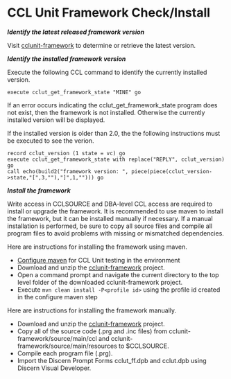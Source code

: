 # CCL Unit Framework Check/Install

***Identify the latest released framework version***

Visit [cclunit-framework][cclunit-framework] to determine or retrieve the latest version.

***Identify the installed framework version***

Execute the following CCL command to identify the currently installed version. 

```
execute cclut_get_framework_state "MINE" go
```
If an error occurs indicating the cclut_get_framework_state program does not exist, then the framework is not installed. 
Otherwise the currently installed version will be displayed. 

If the installed version is older than 2.0, the the following instructions 
must be executed to see the verion.
```
record cclut_version (1 state = vc) go
execute cclut_get_framework_state with replace("REPLY", cclut_version) go
call echo(build2("framework version: ", piece(piece(cclut_version->state,"[",3,""),"]",1,""))) go
```

***Install the framework***

Write access in CCLSOURCE and DBA-level CCL access are required to install or upgrade the framework. It is recommended to use maven to install the framework, 
but it can be installed manually if necessary. If a manual installation is performed, be sure to copy all source files and compile all program files to
avoid problems with missing or mismatched dependencies. 

Here are instructions for installing the framework using maven.
- [Configure maven][configure-maven] for CCL Unit testing in the environment
- Download and unzip the [cclunit-framework][cclunit-framework] project.
- Open a command prompt and navigate the current directory to the top level folder of the downloaded cclunit-framework project.
- Execute `mvn clean install -P<profile id>` using the profile id created in the configure maven step


Here are instructions for installing the framework manually.
- Download and unzip the [cclunit-framework][cclunit-framework] project.
- Copy all of the source code (.prg and .inc files) from cclunit-framework/source/main/ccl and cclunit-framework/source/main/resources to $CCLSOURCE.
- Compile each program file (.prg).
- Import the Discern Prompt Forms cclut_ff.dpb and cclut.dpb using Discern Visual Developer.

[cclunit-framework]:../..
[configure-maven]:https://github.com/cerner/ccl-testing/blob/master/doc/CONFIGUREMAVEN.md